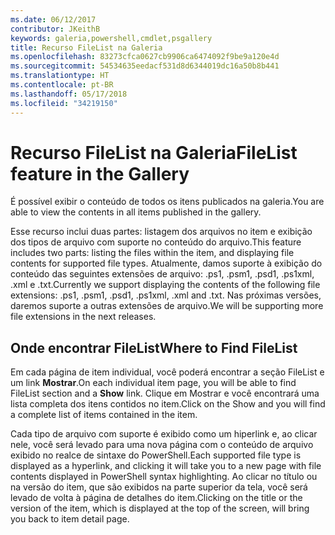 ```yaml
---
ms.date: 06/12/2017
contributor: JKeithB
keywords: galeria,powershell,cmdlet,psgallery
title: Recurso FileList na Galeria
ms.openlocfilehash: 83273cfca0627cb9906ca6474092f9be9a120e4d
ms.sourcegitcommit: 54534635eedacf531d8d6344019dc16a50b8b441
ms.translationtype: HT
ms.contentlocale: pt-BR
ms.lasthandoff: 05/17/2018
ms.locfileid: "34219150"
---
```

# <a name="filelist-feature-in-the-gallery"></a><span data-ttu-id="a03e4-103">Recurso FileList na Galeria</span><span class="sxs-lookup"><span data-stu-id="a03e4-103">FileList feature in the Gallery</span></span>

<span data-ttu-id="a03e4-104">É possível exibir o conteúdo de todos os itens publicados na galeria.</span><span class="sxs-lookup"><span data-stu-id="a03e4-104">You are able to view the contents in all items published in the gallery.</span></span>

<span data-ttu-id="a03e4-105">Esse recurso inclui duas partes: listagem dos arquivos no item e exibição dos tipos de arquivo com suporte no conteúdo do arquivo.</span><span class="sxs-lookup"><span data-stu-id="a03e4-105">This feature includes two parts: listing the files within the item, and displaying file contents for supported file types.</span></span> <span data-ttu-id="a03e4-106">Atualmente, damos suporte à exibição do conteúdo das seguintes extensões de arquivo: .ps1, .psm1, .psd1, .ps1xml, .xml e .txt.</span><span class="sxs-lookup"><span data-stu-id="a03e4-106">Currently we support displaying the contents of the following file extensions: .ps1, .psm1, .psd1, .ps1xml, .xml and .txt.</span></span> <span data-ttu-id="a03e4-107">Nas próximas versões, daremos suporte a outras extensões de arquivo.</span><span class="sxs-lookup"><span data-stu-id="a03e4-107">We will be supporting more file extensions in the next releases.</span></span>

## <a name="where-to-find-filelist"></a><span data-ttu-id="a03e4-108">Onde encontrar FileList</span><span class="sxs-lookup"><span data-stu-id="a03e4-108">Where to Find FileList</span></span>

<span data-ttu-id="a03e4-109">Em cada página de item individual, você poderá encontrar a seção FileList e um link **Mostrar**.</span><span class="sxs-lookup"><span data-stu-id="a03e4-109">On each individual item page, you will be able to find FileList section and a **Show** link.</span></span> <span data-ttu-id="a03e4-110">Clique em Mostrar e você encontrará uma lista completa dos itens contidos no item.</span><span class="sxs-lookup"><span data-stu-id="a03e4-110">Click on the Show and you will find a complete list of items contained in the item.</span></span>

<span data-ttu-id="a03e4-111">Cada tipo de arquivo com suporte é exibido como um hiperlink e, ao clicar nele, você será levado para uma nova página com o conteúdo de arquivo exibido no realce de sintaxe do PowerShell.</span><span class="sxs-lookup"><span data-stu-id="a03e4-111">Each supported file type is displayed as a hyperlink, and clicking it will take you to a new page with file contents displayed in PowerShell syntax highlighting.</span></span> <span data-ttu-id="a03e4-112">Ao clicar no título ou na versão do item, que são exibidos na parte superior da tela, você será levado de volta à página de detalhes do item.</span><span class="sxs-lookup"><span data-stu-id="a03e4-112">Clicking on the title or the version of the item, which is displayed at the top of the screen, will bring you back to item detail page.</span></span>